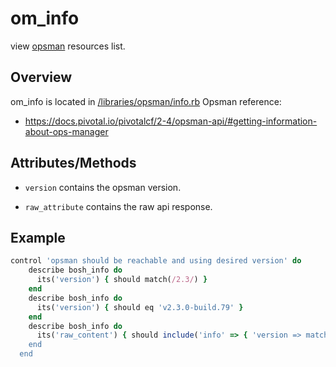 # om_info

view [opsman](readme.md) resources list.

## Overview

om_info is located in [/libraries/opsman/info.rb](/libraries/opsman/info.rb)
Opsman reference:

* https://docs.pivotal.io/pivotalcf/2-4/opsman-api/#getting-information-about-ops-manager


## Attributes/Methods


* `version` contains the opsman version.


* `raw_attribute` contains the raw api response.


## Example

```ruby
control 'opsman should be reachable and using desired version' do
    describe bosh_info do
      its('version') { should match(/2.3/) }
    end
    describe bosh_info do
      its('version') { should eq 'v2.3.0-build.79' }
    end
    describe bosh_info do
      its('raw_content') { should include('info' => { 'version => match(/2.3/) }) }
    end
  end

```
